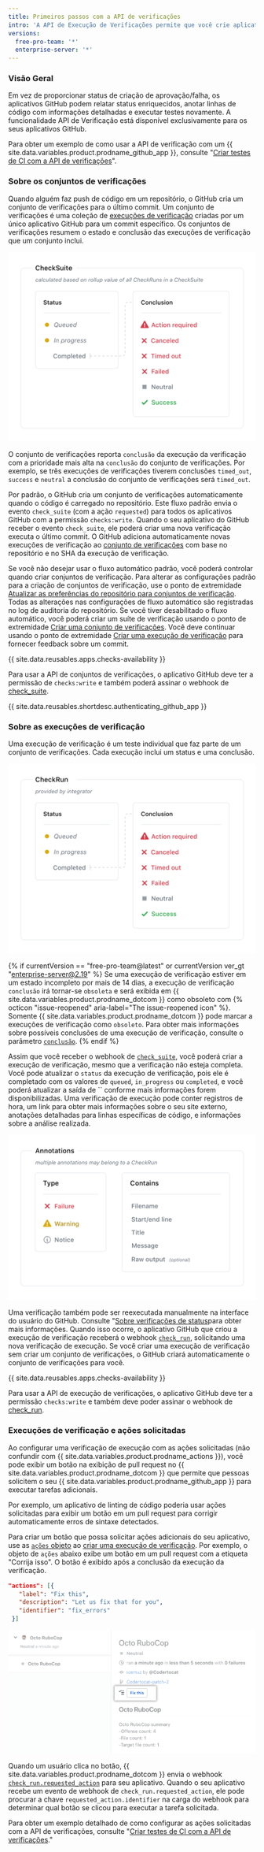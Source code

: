```yaml
---
title: Primeiros passos com a API de verificações
intro: 'A API de Execução de Verificações permite que você crie aplicativos GitHub que executam verificações poderosas contra alterações de código em um repositório. Você pode criar os aplicativos que realizam integração contínua, linting ou serviços de varredura de código e fornecem feedback detalhado sobre commits.'
versions:
  free-pro-team: '*'
  enterprise-server: '*'
---
```


### Visão Geral

Em vez de proporcionar status de criação de aprovação/falha, os aplicativos GitHub podem relatar status enriquecidos, anotar linhas de código com informações detalhadas e executar testes novamente. A funcionalidade API de Verificação está disponível exclusivamente para os seus aplicativos GitHub.

Para obter um exemplo de como usar a API de verificação com um {{ site.data.variables.product.prodname_github_app }}, consulte "[Criar testes de CI com a API de verificações](/apps/quickstart-guides/creating-ci-tests-with-the-checks-api/)".

### Sobre os conjuntos de verificações

Quando alguém faz push de código em um repositório, o GitHub cria um conjunto de verificações para o último commit. Um conjunto de verificações é uma coleção de [execuções de verificação](/rest/reference/checks#check-runs) criadas por um único aplicativo GitHub para um commit específico. Os conjuntos de verificações resumem o estado e conclusão das execuções de verificação que um conjunto inclui.

![Fluxo de trabalho dos conjuntos de verificações](/assets/images/check_suites.png)

O conjunto de verificações reporta `conclusão` da execução da verificação com a prioridade mais alta na `conclusão` do conjunto de verificações. Por exemplo, se três execuções de verificações tiverem conclusões `timed_out`, `success` e `neutral` a conclusão do conjunto de verificações será `timed_out`.

Por padrão, o GitHub cria um conjunto de verificações automaticamente quando o código é carregado no repositório. Este fluxo padrão envia o evento `check_suite` (com a ação `requested`) para todos os aplicativos GitHub com a permissão `checks:write`. Quando o seu aplicativo do GitHub receber o evento `check_suite`, ele poderá criar uma nova verificação executa o último commit. O GitHub adiciona automaticamente novas execuções de verificação ao [conjunto de verificações](/rest/reference/checks#check-suites) com base no repositório e no SHA da execução de verificação.

Se você não desejar usar o fluxo automático padrão, você poderá controlar quando criar conjuntos de verificação. Para alterar as configurações padrão para a criação de conjuntos de verificação, use o ponto de extremidade [Atualizar as preferências do repositório para conjuntos de verificação](/rest/reference/checks#update-repository-preferences-for-check-suites). Todas as alterações nas configurações de fluxo automático são registradas no log de auditoria do repositório. Se você tiver desabilitado o fluxo automático, você poderá criar um suíte de verificação usando o ponto de extremidade [Criar uma conjunto de verificações](/rest/reference/checks#create-a-check-suite). Você deve continuar usando o ponto de extremidade [Criar uma execução de verificação](/rest/reference/checks#create-a-check-run) para fornecer feedback sobre um commit.

{{ site.data.reusables.apps.checks-availability }}

Para usar a API de conjuntos de verificações, o aplicativo GitHub deve ter a permissão de `checks:write` e também poderá assinar o webhook de [check_suite](/webhooks/event-payloads/#check_suite).

{{ site.data.reusables.shortdesc.authenticating_github_app }}

### Sobre as execuções de verificação

Uma execução de verificação é um teste individual que faz parte de um conjunto de verificações. Cada execução inclui um status e uma conclusão.

![Fluxo de trabalho das execuções de verificação](/assets/images/check_runs.png)

{% if currentVersion == "free-pro-team@latest" or currentVersion ver_gt "enterprise-server@2.19" %}
Se uma execução de verificação estiver em um estado incompleto por mais de 14 dias, a execução de verificação `conclusão` irá tornar-se `obsoleta` e será exibida em {{ site.data.variables.product.prodname_dotcom }} como obsoleto com
{% octicon "issue-reopened" aria-label="The issue-reopened icon" %}. Somente {{ site.data.variables.product.prodname_dotcom }} pode marcar a execuções de verificação como `obsoleto`. Para obter mais informações sobre possíveis conclusões de uma execução de verificação, consulte o parâmetro [`conclusão`](/rest/reference/checks#create-a-check-run--parameters).
{% endif %}

Assim que você receber o webhook de [`check_suite`](/webhooks/event-payloads/#check_suite), você poderá criar a execução de verificação, mesmo que a verificação não esteja completa. Você pode atualizar o `status` da execução de verificação, pois ele é completado com os valores de `queued`, `in_progress` ou `completed`, e você poderá atualizar a saída de `` conforme mais informações forem disponibilizadas. Uma verificação de execução pode conter registros de hora, um link para obter mais informações sobre o seu site externo, anotações detalhadas para linhas específicas de código, e informações sobre a análise realizada.

![Anotação da execução de verificação](/assets/images/check_run_annotations.png)

Uma verificação também pode ser reexecutada manualmente na interface do usuário do GitHub. Consulte "[Sobre verificações de status](/articles/about-status-checks#checks)para obter mais informações. Quando isso ocorre, o aplicativo GitHub que criou a execução de verificação receberá o webhook [`check_run`](/webhooks/event-payloads/#check_run), solicitando uma nova verificação de execução. Se você criar uma execução de verificação sem criar um conjunto de verificações, o GitHub criará automaticamente o conjunto de verificações para você.

{{ site.data.reusables.apps.checks-availability }}

Para usar a API de execução de verificações, o aplicativo GitHub deve ter a permissão `checks:write` e também deve poder assinar o webhook de [check_run](/webhooks/event-payloads#check_run).

### Execuções de verificação e ações solicitadas

Ao configurar uma verificação de execução com as ações solicitadas (não confundir com {{ site.data.variables.product.prodname_actions }}), você pode exibir um botão na exibição de pull request no {{ site.data.variables.product.prodname_dotcom }} que permite que pessoas solicitem o seu {{ site.data.variables.product.prodname_github_app }} para executar tarefas adicionais.

Por exemplo, um aplicativo de linting de código poderia usar ações solicitadas para exibir um botão em um pull request para corrigir automaticamente erros de sintaxe detectados.

Para criar um botão que possa solicitar ações adicionais do seu aplicativo, use as [`ações` objeto](/rest/reference/checks#create-a-check-run--parameters) ao [criar uma execução de verificação](/rest/reference/checks/#create-a-check-run). Por exemplo, o objeto de `ações` abaixo exibe um botão em um pull request com a etiqueta "Corrija isso". O botão é exibido após a conclusão da execução da verificação.

   ```json
  "actions": [{
      "label": "Fix this",
      "description": "Let us fix that for you",
      "identifier": "fix_errors"
    }]
  ```

  ![Botão de ação solicitada de execução de verificação](/assets/images/github-apps/github_apps_checks_fix_this_button.png)

Quando um usuário clica no botão, {{ site.data.variables.product.prodname_dotcom }} envia o webhook [`check_run.requested_action`](/webhooks/event-payloads/#check_run) para seu aplicativo. Quando o seu aplicativo recebe um evento de webhook de `check_run.requested_action`, ele pode procurar a chave `requested_action.identifier` na carga do webhook para determinar qual botão se clicou para executar a tarefa solicitada.

Para obter um exemplo detalhado de como configurar as ações solicitadas com a API de verificações, consulte "[Criar testes de CI com a API de verificações](/apps/quickstart-guides/creating-ci-tests-with-the-checks-api/#part-2-creating-the-octo-rubocop-ci-test)."
